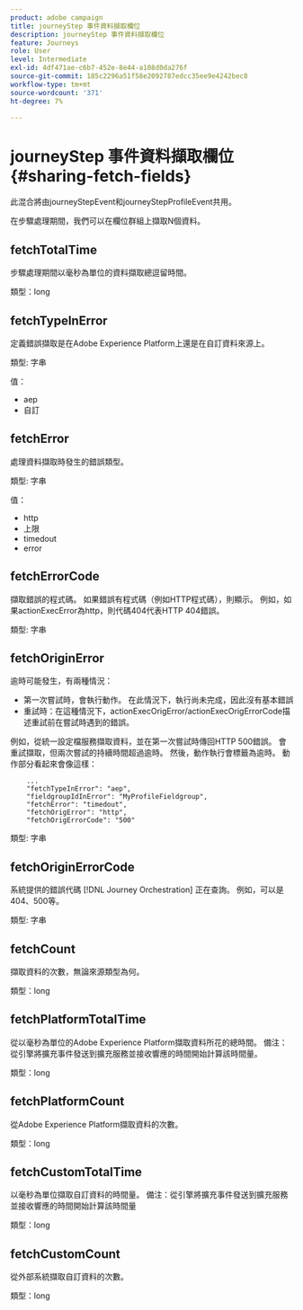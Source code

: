```yaml
---
product: adobe campaign
title: journeyStep 事件資料擷取欄位
description: journeyStep 事件資料擷取欄位
feature: Journeys
role: User
level: Intermediate
exl-id: 4df471ae-c6b7-452e-8e44-a108d0da276f
source-git-commit: 185c2296a51f58e2092787edcc35ee9e4242bec8
workflow-type: tm+mt
source-wordcount: '371'
ht-degree: 7%

---
```


# journeyStep 事件資料擷取欄位 {#sharing-fetch-fields}

此混合將由journeyStepEvent和journeyStepProfileEvent共用。

在步驟處理期間，我們可以在欄位群組上擷取N個資料。

## fetchTotalTime

步驟處理期間以毫秒為單位的資料擷取總逗留時間。

類型：long

## fetchTypeInError

定義錯誤擷取是在Adobe Experience Platform上還是在自訂資料來源上。

類型: 字串

值：
* aep
* 自訂

## fetchError

處理資料擷取時發生的錯誤類型。

類型: 字串

值：
* http
* 上限
* timedout
* error

## fetchErrorCode

擷取錯誤的程式碼。 如果錯誤有程式碼（例如HTTP程式碼），則顯示。 例如，如果actionExecError為http，則代碼404代表HTTP 404錯誤。

類型: 字串

## fetchOriginError

逾時可能發生，有兩種情況：

* 第一次嘗試時，會執行動作。 在此情況下，執行尚未完成，因此沒有基本錯誤
* 重試時：在這種情況下，actionExecOrigError/actionExecOrigErrorCode描述重試前在嘗試時遇到的錯誤。

例如，從統一設定檔服務擷取資料，並在第一次嘗試時傳回HTTP 500錯誤。 會重試擷取，但兩次嘗試的持續時間超過逾時。 然後，動作執行會標籤為逾時。 動作部分看起來會像這樣：

```
    ...
    "fetchTypeInError": "aep",
    "fieldgroupIdInError": "MyProfileFieldgroup",
    "fetchError": "timedout",
    "fetchOrigError": "http",
    "fetchOrigErrorCode": "500"
```

類型: 字串

## fetchOriginErrorCode

系統提供的錯誤代碼 [!DNL Journey Orchestration] 正在查詢。 例如，可以是404、500等。

類型: 字串

## fetchCount

擷取資料的次數，無論來源類型為何。

類型：long

## fetchPlatformTotalTime

從以毫秒為單位的Adobe Experience Platform擷取資料所花的總時間。 備注：從引擎將擴充事件發送到擴充服務並接收響應的時間開始計算該時間量。

類型：long

## fetchPlatformCount

從Adobe Experience Platform擷取資料的次數。

類型：long

## fetchCustomTotalTime

以毫秒為單位擷取自訂資料的時間量。 備注：從引擎將擴充事件發送到擴充服務並接收響應的時間開始計算該時間量

類型：long

## fetchCustomCount

從外部系統擷取自訂資料的次數。

類型：long
